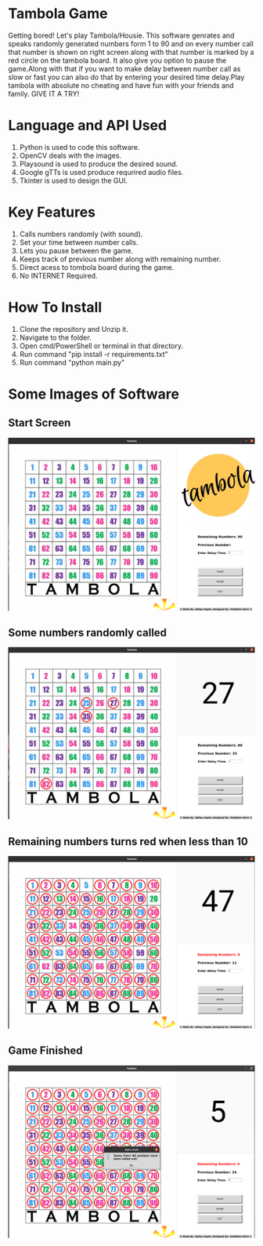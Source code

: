 # Tambola Game
Getting bored! Let's play Tambola/Housie. This software genrates and speaks randomly generated numbers form 1 to 90 and on every number call that number is shown on right screen along with that number is marked by a red circle on the tambola board.
It also give you option to pause the game.Along with that if you want to make delay between number call as slow or fast you can also do that by entering your desired time delay.Play tambola with absolute no cheating and have fun with your friends and family. GIVE IT A TRY! 

# Language and API Used
1. Python is used to code this software.
2. OpenCV deals with the images.
3. Playsound is used to produce the desired sound.
4. Google gTTs is used produce requrired audio files.
5. Tkinter is used to design the GUI.

# Key Features
1. Calls numbers randomly (with sound).
2. Set your time between number calls.
3. Lets you pause between the game.
4. Keeps track of previous number along with remaining number.
5. Direct acess to tombola board during the game.
6. No INTERNET Required.

# How To Install
1. Clone the repository and Unzip it.
2. Navigate to the folder.
3. Open cmd/PowerShell or terminal in that directory.
4. Run command "pip install -r requirements.txt"
5. Run command "python main.py"

# Some Images of Software
## Start Screen

![Start Screen](https://github.com/guptag911/Tambola-Game/blob/master/Images%20of%20game/Game_Start.png)

## Some numbers randomly called

![In Game](https://github.com/guptag911/Tambola-Game/blob/master/Images%20of%20game/in_game1.png)

## Remaining numbers turns red when less than 10

![Red_Label](https://github.com/guptag911/Tambola-Game/blob/master/Images%20of%20game/red_label.png)

## Game Finished

![Game Over](https://github.com/guptag911/Tambola-Game/blob/master/Images%20of%20game/Game_over.png)


